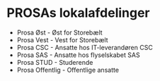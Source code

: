 # PROSAs lokalafdelinger

* Prosa Øst - Øst for Storebælt
* Prosa Vest - Vest for Storebælt
* Prosa CSC - Ansatte hos IT-leverandøren CSC
* Prosa SAS - Ansatte hos flyselskabet SAS
* Prosa STUD - Studerende
* Prosa Offentlig - Offentlige ansatte



